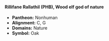 #### Rillifane Rallathil (PHB), Wood elf god of nature
- **Pantheon:** Nonhuman
- **Alignment:** C, G
- **Domains:** Nature
- **Symbol:** Oak
